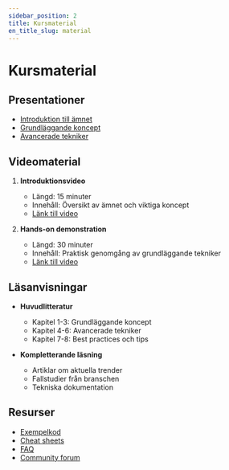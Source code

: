 ```yaml
---
sidebar_position: 2
title: Kursmaterial
en_title_slug: material
---
```


# Kursmaterial

## Presentationer

- [Introduktion till ämnet](https://example.com/intro-slides)
- [Grundläggande koncept](https://example.com/basic-concepts)
- [Avancerade tekniker](https://example.com/advanced-techniques)

## Videomaterial

1. **Introduktionsvideo**

   - Längd: 15 minuter
   - Innehåll: Översikt av ämnet och viktiga koncept
   - [Länk till video](https://example.com/intro-video)

2. **Hands-on demonstration**
   - Längd: 30 minuter
   - Innehåll: Praktisk genomgång av grundläggande tekniker
   - [Länk till video](https://example.com/demo-video)

## Läsanvisningar

- **Huvudlitteratur**

  - Kapitel 1-3: Grundläggande koncept
  - Kapitel 4-6: Avancerade tekniker
  - Kapitel 7-8: Best practices och tips

- **Kompletterande läsning**
  - Artiklar om aktuella trender
  - Fallstudier från branschen
  - Tekniska dokumentation

## Resurser

- [Exempelkod](https://example.com/code-examples)
- [Cheat sheets](https://example.com/cheat-sheets)
- [FAQ](https://example.com/faq)
- [Community forum](https://example.com/forum)
